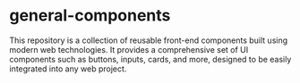 # general-components
This repository is a collection of reusable front-end components built using modern web technologies. It provides a comprehensive set of UI components such as buttons, inputs, cards, and more, designed to be easily integrated into any web project.
